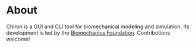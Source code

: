 # About

Chiron is a GUI and CLI tool for biomechanical modeling and simulation. Its development is led by the [Biomechanics Foundation](https://biomechanicsfoundation.org). Contributions welcome!

